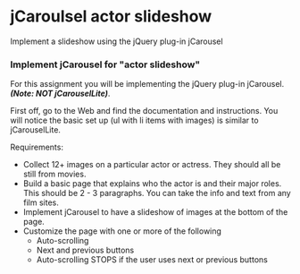 jCaroulsel actor slideshow
============
Implement a slideshow using the jQuery plug-in jCarousel

### Implement jCarousel for "actor slideshow"

For this assignment you will be implementing the jQuery plug-in jCarousel. ___(Note: NOT jCarouselLite)___.

First off, go to the Web and find the documentation and instructions. You will notice the basic set up (ul with li items with images) is similar to jCarouselLite.

Requirements:
*	Collect 12+ images on a particular actor or actress. They should all be still from movies.
*	Build a basic page that explains who the actor is and their major roles. This should be 2 - 3 paragraphs. You can take the info and text from any film sites.
*	Implement jCarousel to have a slideshow of images at the bottom of the page.
*	Customize the page with one or more of the following
	*	Auto-scrolling
	*	Next and previous buttons
	*	Auto-scrolling STOPS if the user uses next or previous buttons